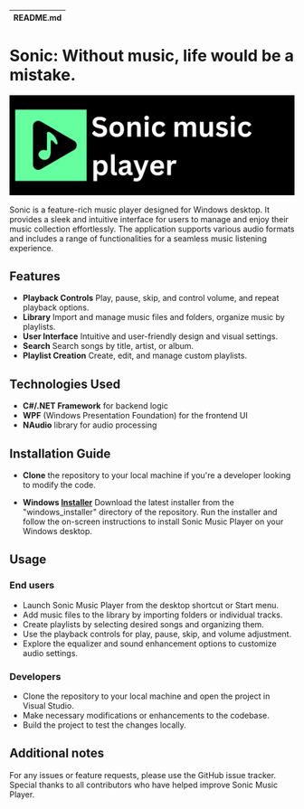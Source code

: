 | README.md |
|:---|


# Sonic: Without music, life would be a mistake.

![](artwork/sonic_banner.png)


Sonic is a feature-rich music player designed for Windows desktop. It provides a sleek and intuitive interface for users to manage and enjoy their music collection effortlessly. The application supports various audio formats and includes a range of functionalities for a seamless music listening experience.


## Features

* **Playback Controls** Play, pause, skip, and control volume, and repeat playback options.
* **Library** Import and manage music files and folders, organize music by playlists.
* **User Interface** Intuitive and user-friendly design and visual settings.
* **Search** Search songs by title, artist, or album.
* **Playlist Creation** Create, edit, and manage custom playlists.



## Technologies Used

* **C#/.NET Framework** for backend logic
* **WPF** (Windows Presentation Foundation) for the frontend UI
* **NAudio** library for audio processing

  
## Installation Guide

* **Clone** the repository to your local machine if you're a developer looking to modify the code.

* **Windows [Installer](windows_installer/Sonic/Debug/Sonic.msi)**
  Download the latest installer from the "windows_installer" directory of the repository.
Run the installer and follow the on-screen instructions to install Sonic Music Player on your Windows desktop.


## Usage

### **End users**
* Launch Sonic Music Player from the desktop shortcut or Start menu.
* Add music files to the library by importing folders or individual tracks.
* Create playlists by selecting desired songs and organizing them.
* Use the playback controls for play, pause, skip, and volume adjustment.
* Explore the equalizer and sound enhancement options to customize audio settings.
  
### **Developers**
* Clone the repository to your local machine and open the project in Visual Studio.
* Make necessary modifications or enhancements to the codebase.
* Build the project to test the changes locally.


## Additional notes
For any issues or feature requests, please use the GitHub issue tracker.
Special thanks to all contributors who have helped improve Sonic Music Player.

